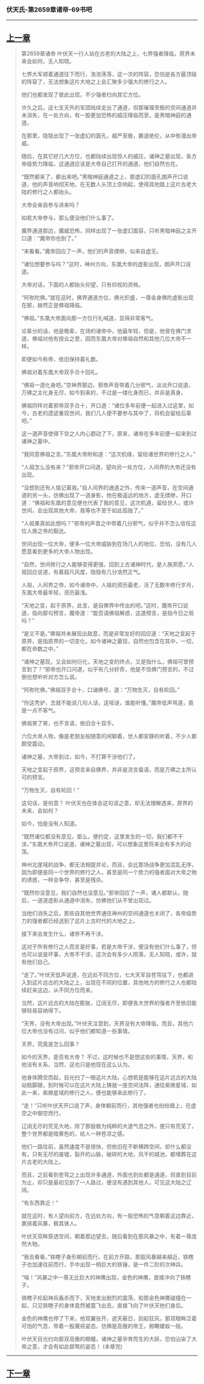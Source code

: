 ### 伏天氏-第2659章诸帝-69书吧

--------
[上一章](./12e66f599836f971de3abc0de346f494.md)
--------


>
>
>
>第2659章诸帝
>叶伏天一行人站在古老的大陆之上，七界强者降临，原界未来会如何，无人知晓。
>
>七界大军顺着通道往下而行，浩浩荡荡，这一次的阵容，恐怕是各方最顶级的阵容了，无法想象这片大地之上会汇聚多少强大的修行之人。
>
>他们也都发现了彼此出现，不少强者扫向其它方位。
>
>许久之后，这七支天外的军团陆续走出了通道，但那璀璨至极的空间通道并未消失，在一处方向，有一股更加恐怖的威压降临而至，是黑暗神庭的通道。
>
>在那里，隐隐出现了一张虚幻的面孔，威严至极，霸道绝伦，从中弥漫出帝威。
>
>随后，在其它好几大方位，也都陆续出现惊人的威压，诸神之墓出现，各方帝级势力降临，这通道应该是大帝自己打开的通道，他们自然也在。
>
>“既然都来了，都出来吧。”黑暗神庭通道之上，那虚幻的面孔朗声开口说道，他的声音响彻天地，在无数人头顶上空响起，使得其他踏上这片古老大陆的修行之人都抬头。
>
>大帝会亲自参与进来吗？
>
>如若大帝参与，那么便没他们什么事了。
>
>魔界通道那边，魔威恐怖，同样出现了一张虚幻面容，只听黑暗神庭之主开口道：“魔帝你也到了。”
>
>“来看看。”魔帝回应了一声，他们的声音缥缈，似来自虚无。
>
>“诸位想要参与吗？”这时，神州方向，东凰大帝的虚影出现，朗声开口说道。
>
>大帝对话，下面的人都抬头仰望，只有仰视的资格。
>
>“阿弥陀佛。”就在这时，佛界通道方位，佛光炽盛，一尊金身佛陀虚影出现在那，赫然正是佛祖降临。
>
>“佛祖。”东凰大帝面向那一方位行礼喊道，显得非常客气。
>
>论辈分的话，他是晚辈，在场的诸帝中，他最年轻，但是，他曾在佛门求道，佛祖对他有授业之恩，因而东凰大帝对佛祖自然和其他几位大帝不一样。
>
>即便如今称帝，依旧保持着礼数。
>
>佛祖对着东凰大帝双手合十回礼。
>
>“佛祖一道化身吧。”空神界那边，邪帝声音带着几分邪气，淡淡开口说道，万佛之主化身无尽，如今到来的，不过是一缕化身而已，并非是真身。
>
>佛祖同样对着邪帝双手合十，开口道：“诸位多年前便一起进入过这里，如今，古老的遗迹重现世间，我们几人便不要参与其中了，将机会留给后辈吧。”
>
>这一道声音使得下空之人内心颤动了下，原来，诸帝在多年前便一起来到过诸神之墓中。
>
>“我同意佛祖之言。”东凰大帝附和道：“这次机缘，留给诸世界的修行之人。”
>
>“人祖怎么没有来？”邪帝开口问道，望向另一处方位，人间界的大帝还没有出现。
>
>“没想到还有人惦记着我。”自人间界的通道之外，传来一道声音，在空间通道的另一头，仿佛出现了一道身影，他在极遥远的地方，虚无缥缈，开口道：“佛祖和东凰的意见便也代表了我的意见，这次机遇，留给世人，或许世间，会出现其他大帝，我等也不至于如此孤独了。”
>
>“人祖果真如此想吗？”邪帝的声音之中带着几分邪气，似乎并不怎么信任这位人族之帝的豁达。
>
>世间出现一位大帝，便多一位大帝威胁到在场几人的地位，恐怕，没有几人愿意看到更多的大帝人物出现。
>
>“自然，世间修行之人能够变得更强，回到上古诸神时代，是人族夙愿。”人祖回应说道，有着超凡风度，隐隐有几分浩然正气。
>
>人祖，人间界之帝，如今诸帝中，人祖的资历最老，活了无数年修行岁月，东凰大帝最年轻，资历最浅。
>
>“天地之变，起于原界，此言，是自佛界中传出的吧。”这时，魔帝开口说道，指向那句预言，魔帝道：“能否请佛祖解惑，这道预言，是指今日之局吗？”
>
>“是又不是。”佛祖并未展现出敌意，而是非常友好的回应道：“天地之变起于原界，是指原界的一切变化，如今诸神之墓现，自然也包含在其中，一切，都在命数之中。”
>
>“诸神之墓现，又会如何衍化，天地之变的终点，又是指什么，佛祖可曾预言到了？”邪帝也开口问道，似乎有几分好奇，他是不信佛门预言的，不过倒也想听听对方怎么说。
>
>“阿弥陀佛。”佛祖双手合十，口诵佛号，道：“万物生灭，自有轮回。”
>
>“你这秃驴，怎就不能说几句人话，这哑谜，谁能听懂。”魔帝低声骂道，竟是一点不客气。
>
>佛祖笑了笑，也不言语，依旧合十双手。
>
>六位大帝人物，像是老朋友般随意的闲聊着，世人都安静的听着，不少人都颇受震动。
>
>诸神之墓，大帝到过，如今，不打算干涉他们了。
>
>天地之变起于原界，这预言来自佛界，并非是流言蜚语，而是万佛之主所认可的预言。
>
>“万物生灭，自有轮回！”
>
>这句话，是何意？
>叶伏天也在体会这句话之意，却无法理解透来，原界的未来，会如何？
>
>如今，怕是没有人知道。
>
>“既然诸位都没有意见，那么，便约定，这里发生的一切，我们都不干涉。”东凰大帝开口说道，诸神之墓出现，可以想象这里将来会有多大的动荡。
>
>神州北崖域的战争，都无法相提并论，而且，会比那场战争更加混乱无序，因为即便是同一个世界的修行之人，甚至是同一个势力的强者面对大帝之物的诱惑，一样会争夺、甚至是残杀。
>
>“既然你没意见，我们自然也没意见。”邪帝回应了一声，诸人都默认，随后，一道道虚影从通道中消失，仿佛他们从不曾出现过。
>
>当他们消失之后，那些自其他世界通往神州的空间通道也关闭了，各帝级势力的强者都已经送到了这片上古时代的大地之上。
>
>接下来会发生什么，诸帝不再干涉。
>
>这对于所有修行之人而言是好事，若是大帝干涉，便没有他们什么事了，但也可以说是坏事，大帝不干涉，这次会有多少人陨落，无人知晓，或许，就有他们自己。
>
>“走了。”叶伏天低声说道，在远处不同方位，七大天军自苍穹往下，也都进入到这片远古的大陆之上，出现在不同的位置，其他地方的修行之人也都陆续赶来这边，从不同方位而来。
>
>当然，这片远古的大陆在膨胀，辽阔无尽，即便各大世界的强者齐至依旧能够轻易容纳得下。
>
>“天界，没有大帝出现。”叶伏天注意到，天界没有大帝降临，而且，其他六位大帝也没有过问，似乎他们都知道一些事情。
>
>天界，究竟是怎么回事？
>
>如今的天界，是否有大帝？
>不过，这时候也不是想这些的事情，天界，和他没有关系，当然，这也只是他现在这么认为。
>
>他身体腾空而起，目光扫了一眼这片大陆，心想若是能够在这片远古的大陆站稳脚跟，到时候可以在这片大陆上铸就一座空间法阵，通往紫微星域，如此一来，紫微星域的修行之人，便也能够来此修行了。
>
>“走！”只听叶伏天开口说了声，身体朝前而行，其他强者也纷纷跟上，在虚空之中御空而行。
>
>辽阔无尽的荒芜大地，除了那股极为纯粹的大道气息之外，便只有荒芜了，整个世界都是暗黄色的，给人一种苍凉之感。
>
>他们一路往前，虽然速度不是很快，但依旧在不断横跨空间，却什么都没有，只有无尽的废墟，裂开的山脉，破碎的大地，风干的城池，都埋葬在这片古老的大陆上。
>
>而且，之前看到苍穹之上出现许多通道，外面也到处都是通道，但直到目前为止，却只是最初见到了一人路过，便没有遇到其他人，可见这大陆之辽阔。
>
>“有东西靠近！”
>
>就在这时，有人望向前方，在远处方向，有一股恐怖的气息朝着这边靠近，裹挟着风暴，极其骇人。
>
>叶伏天双眸穿透空间，朝着那边望去，随后看到在那风暴之中，有着一尊庞然大物。
>
>“我去看看。”铁瞎子身形朝前而行，在前方开路，那股风暴越来越近，铁瞎子也加速往前而行，手中出现一柄巨大的铁锤，是一件二阶的次神兵。
>
>“嗡！”风暴之中一尊无比巨大的神鹰出现，金色的神鹰，直接冲向了铁瞎子。
>
>铁瞎子抡起神兵轰杀而下，天地发出剧烈的震荡，和那金色神鹰碰撞在一起，只见铁瞎子的身体竟然被震飞出去，直接飞向了叶伏天他们身后。
>
>金色的神鹰也停了下来，他双翼张开，遮天蔽日，刮起狂风，那双眼眸泛着可怕的气息，带着一股蔑视姿态，仿佛是高傲的帝王，俯瞰蝼蚁一般。
>
>叶伏天目光扫向那双高傲的眼瞳，诸神之墓孕育而生的大妖，恐怕沾染了大帝之意，才会有如此桀骜的姿态！
>(本章完)
>
>

--------
[下一章](./a47aa55f1a468bf3668fea3da3886f38.md)
--------
